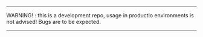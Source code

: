<hr>
WARNING!  : this is a development repo, usage in productio environments is not advised! Bugs are to be expected.
<hr>
